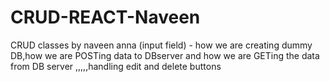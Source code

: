 # CRUD-REACT-Naveen
CRUD classes by naveen anna (input field) - how we are creating dummy DB,how we are POSTing data to DBserver and how we are GETing the data from DB server ,,,,,handling edit and delete buttons
